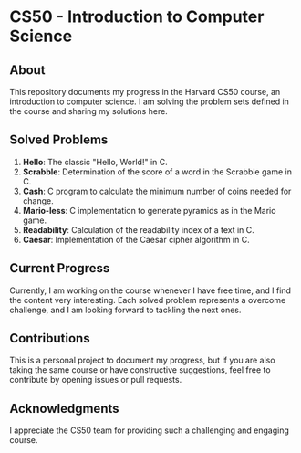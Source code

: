 # CS50 - Introduction to Computer Science

## About
This repository documents my progress in the Harvard CS50 course, an introduction to computer science. I am solving the problem sets defined in the course and sharing my solutions here.

## Solved Problems
1. **Hello**: The classic "Hello, World!" in C.
2. **Scrabble**: Determination of the score of a word in the Scrabble game in C.
3. **Cash**: C program to calculate the minimum number of coins needed for change.
4. **Mario-less**: C implementation to generate pyramids as in the Mario game.
5. **Readability**: Calculation of the readability index of a text in C.
6. **Caesar**: Implementation of the Caesar cipher algorithm in C.


## Current Progress
Currently, I am working on the course whenever I have free time, and I find the content very interesting. Each solved problem represents a overcome challenge, and I am looking forward to tackling the next ones.

## Contributions
This is a personal project to document my progress, but if you are also taking the same course or have constructive suggestions, feel free to contribute by opening issues or pull requests.

## Acknowledgments
I appreciate the CS50 team for providing such a challenging and engaging course.

